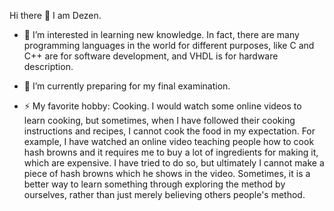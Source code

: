 Hi there 👋 I am Dezen. 

- 🔭 I’m interested in learning new knowledge. In fact, there are many programming languages in the world for different purposes, like C and C++ are for software development, and VHDL is for hardware description. 

- 🌱 I’m currently preparing for my final examination.  
 
- ⚡ My favorite hobby: Cooking. I would watch some online videos to learn cooking, but sometimes, when I have followed their cooking instructions and recipes, I cannot cook the food in my expectation. For example, I have watched an online video teaching people how to cook hash browns and it requires me to buy a lot of ingredients for making it, which are expensive. I have tried to do so, but ultimately I cannot make a piece of hash browns which he shows in the video. Sometimes, it is a better way to learn something through exploring the method by ourselves, rather than just merely believing others people's method. 

